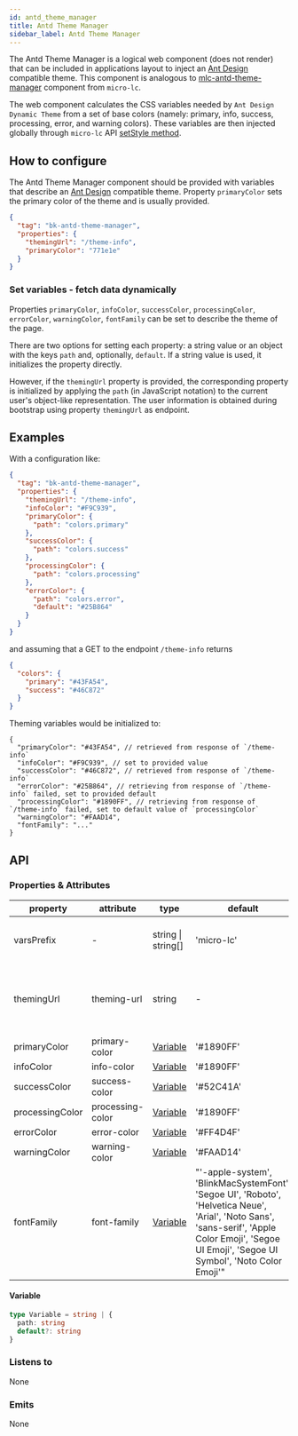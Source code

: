 ```yaml
---
id: antd_theme_manager
title: Antd Theme Manager
sidebar_label: Antd Theme Manager
---
```

<!--
WARNING:
This file is automatically generated. Please edit the 'README' file of the corresponding component and run `yarn copy:docs`
-->

[ant-design]: https://ant.design/
[mlc-antd-theme-manager]: https://micro-lc.io/add-ons/components/mlc-antd-theme-manager
[setStyle]: https://micro-lc.io/api/micro-lc-api/extensions#csssetstyle



The Antd Theme Manager is a logical web component (does not render) that can be included in applications layout to inject an [Ant Design][ant-design] compatible theme.
This component is analogous to [mlc-antd-theme-manager] component from `micro-lc`.

The web component calculates the CSS variables needed by `Ant Design Dynamic Theme` from a set of base colors (namely: primary, info, success, processing, error, and warning colors).
These variables are then injected globally through `micro-lc` API [setStyle method][setStyle].


## How to configure

The Antd Theme Manager component should be provided with variables that describe an [Ant Design][ant-design] compatible theme.
Property `primaryColor` sets the primary color of the theme and is usually provided.

```json
{
  "tag": "bk-antd-theme-manager",
  "properties": {
    "themingUrl": "/theme-info",
    "primaryColor": "771e1e"
  }
}
```

### Set variables - fetch data dynamically

Properties `primaryColor`, `infoColor`, `successColor`, `processingColor`, `errorColor`, `warningColor`, `fontFamily` can be set to describe the theme of the page.

There are two options for setting each property: a string value or an object with the keys `path` and, optionally, `default`.
If a string value is used, it initializes the property directly.

However, if the `themingUrl` property is provided, the corresponding property is initialized by applying the `path` (in JavaScript notation) to the current user's object-like representation.
The user information is obtained during bootstrap using property `themingUrl` as endpoint.

## Examples

With a configuration like:

```json
{
  "tag": "bk-antd-theme-manager",
  "properties": {
    "themingUrl": "/theme-info",
    "infoColor": "#F9C939",
    "primaryColor": {
      "path": "colors.primary"
    },
    "successColor": {
      "path": "colors.success"
    },
    "processingColor": {
      "path": "colors.processing"
    },
    "errorColor": {
      "path": "colors.error",
      "default": "#25B864"
    }
  }
}
```

and assuming that a GET to the endpoint `/theme-info` returns

```json
{
  "colors": {
    "primary": "#43FA54",
    "success": "#46C872"
  }
}
```

Theming variables would be initialized to:

```jsonc
{
  "primaryColor": "#43FA54", // retrieved from response of `/theme-info`
  "infoColor": "#F9C939", // set to provided value
  "successColor": "#46C872", // retrieved from response of `/theme-info`
  "errorColor": "#25B864", // retrieving from response of `/theme-info` failed, set to provided default
  "processingColor": "#1890FF", // retrieving from response of `/theme-info` failed, set to default value of `processingColor`
  "warningColor": "#FAAD14",
  "fontFamily": "..."
}
```

## API

### Properties & Attributes

| property        | attribute        | type                   | default    | description                                               |
| --------------- | ---------------- | ---------------------- | ---------- | --------------------------------------------------------- |
| varsPrefix      | -                | string \| string[]     | 'micro-lc' | prefix to apply to css variables                          |
| themingUrl      | theming-url      | string                 | -          | optional endpoint to call to initialize theming variables |
| primaryColor    | primary-color    | [Variable](#variable) | '#1890FF'  | primary color                                             |
| infoColor       | info-color       | [Variable](#variable) | '#1890FF'  | info color                                                |
| successColor    | success-color    | [Variable](#variable) | '#52C41A'  | success color                                             |
| processingColor | processing-color | [Variable](#variable) | '#1890FF'  | processing color                                          |
| errorColor      | error-color      | [Variable](#variable) | '#FF4D4F'  | error color                                               |
| warningColor    | warning-color    | [Variable](#variable) | '#FAAD14'  | warning color                                             |
| fontFamily      | font-family      | [Variable](#variable) | "'-apple-system', 'BlinkMacSystemFont', 'Segoe UI', 'Roboto', 'Helvetica Neue',  'Arial', 'Noto Sans', 'sans-serif', 'Apple Color Emoji', 'Segoe UI Emoji', 'Segoe UI Symbol', 'Noto Color Emoji'" | fonts |


#### Variable

```typescript
type Variable = string | {
  path: string
  default?: string
}
```

### Listens to

None

### Emits

None
